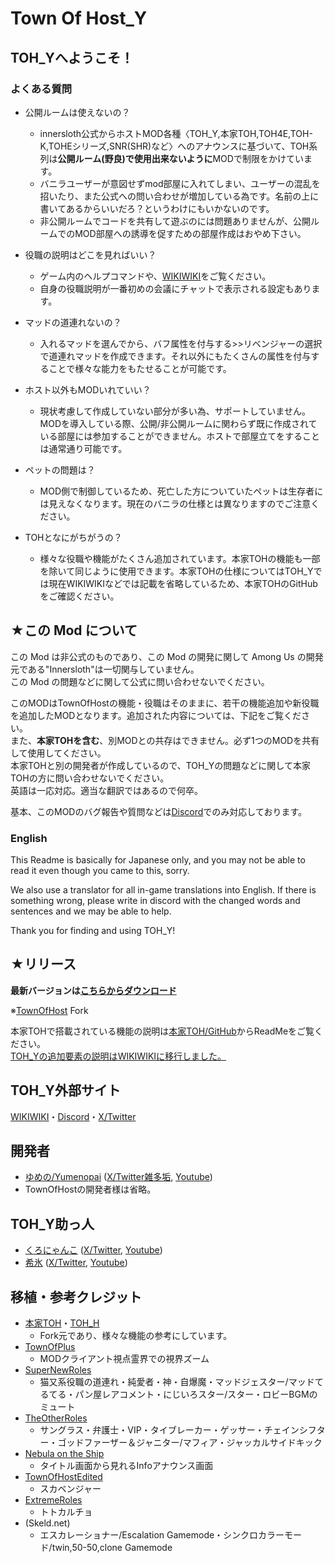 # Town Of Host_Y

## TOH_Yへようこそ！
### よくある質問
- 公開ルームは使えないの？
  - innersloth公式からホストMOD各種〈TOH_Y,本家TOH,TOH4E,TOH-K,TOHEシリーズ,SNR(SHR)など〉へのアナウンスに基づいて、TOH系列は**公開ルーム(野良)で使用出来ないように**MODで制限をかけています。
  - バニラユーザーが意図せずmod部屋に入れてしまい、ユーザーの混乱を招いたり、また公式への問い合わせが増加している為です。名前の上に書いてあるからいいだろ？というわけにもいかないのです。
  - 非公開ルームでコードを共有して遊ぶのには問題ありませんが、公開ルームでのMOD部屋への誘導を促すための部屋作成はおやめ下さい。

- 役職の説明はどこを見ればいい？
  - ゲーム内のヘルプコマンドや、[WIKIWIKI](https://wikiwiki.jp/tohy_amongus)をご覧ください。
  - 自身の役職説明が一番初めの会議にチャットで表示される設定もあります。

- マッドの道連れないの？
  - 入れるマッドを選んでから、バフ属性を付与する>>リベンジャーの選択で道連れマッドを作成できます。それ以外にもたくさんの属性を付与することで様々な能力をもたせることが可能です。

- ホスト以外もMODいれていい？
  - 現状考慮して作成していない部分が多い為、サポートしていません。MODを導入している際、公開/非公開ルームに関わらず既に作成されている部屋には参加することができません。ホストで部屋立てをすることは通常通り可能です。

- ペットの問題は？
  - MOD側で制御しているため、死亡した方についていたペットは生存者には見えなくなります。現在のバニラの仕様とは異なりますのでご注意ください。

- TOHとなにがちがうの？
  - 様々な役職や機能がたくさん追加されています。本家TOHの機能も一部を除いて同じように使用できます。本家TOHの仕様についてはTOH_Yでは現在WIKIWIKIなどでは記載を省略しているため、本家TOHのGitHubをご確認ください。<br>

## ★この Mod について

この Mod は非公式のものであり、この Mod の開発に関して Among Us の開発元である"Innersloth"は一切関与していません。<br>
この Mod の問題などに関して公式に問い合わせないでください。<br>

このMODはTownOfHostの機能・役職はそのままに、若干の機能追加や新役職を追加したMODとなります。追加された内容については、下記をご覧ください。<br>
また、**本家TOHを含む**、別MODとの共存はできません。必ず1つのMODを共有して使用してください。<br>
本家TOHと別の開発者が作成しているので、TOH_Yの問題などに関して本家TOHの方に問い合わせないでください。<br>
英語は一応対応。適当な翻訳ではあるので何卒。<br>

基本、このMODのバグ報告や質問などは[Discord](https://discord.gg/PekjJscTT6)でのみ対応しております。<br>

### English
This Readme is basically for Japanese only, and you may not be able to read it even though you came to this, sorry.<br>

We also use a translator for all in-game translations into English. If there is something wrong, please write in discord with the changed words and sentences and we may be able to help.<br>

Thank you for finding and using TOH_Y!<br>

## ★リリース
**最新バージョンは[こちらからダウンロード](https://github.com/Yumenopai/TownOfHost_Y/releases/latest)**<br>

※[TownOfHost](https://github.com/tukasa0001/TownOfHost) Fork<br>

本家TOHで搭載されている機能の説明は[本家TOH/GitHub](https://github.com/tukasa0001/TownOfHost#readme)からReadMeをご覧ください。<br>
<ins>TOH_Yの追加要素の説明は[WIKIWIKI](https://wikiwiki.jp/tohy_amongus/)に移行しました。</ins>

## TOH_Y外部サイト
[WIKIWIKI](https://wikiwiki.jp/tohy_amongus)・[Discord](https://discord.gg/YCUY8b3jew)・[X/Twitter](https://twitter.com/yumeno_AmongUs)

## 開発者
- [ゆめの/Yumenopai](https://github.com/Yumenopai) ([X/Twitter雑多垢](https://twitter.com/Yumepai_houchi), [Youtube](https://www.youtube.com/@Yumenopai))
- TownOfHostの開発者様は省略。

## TOH_Y助っ人
- [くろにゃんこ](https://github.com/schwKatz) ([X/Twitter](https://twitter.com/KatzeSw), [Youtube](https://www.youtube.com/@SwKatz))
- [希氷](https://github.com/Kihi1120) ([X/Twitter](https://twitter.com/AmongUs000A), [Youtube]( https://www.youtube.com/@lion1120_ ))

## 移植・参考クレジット
- [本家TOH](https://github.com/tukasa0001/TownOfHost)・[TOH_H](https://github.com/Hyz-sui/TownOfHost-H)
  - Fork元であり、様々な機能の参考にしています。
- [TownOfPlus](https://github.com/tugaru1975/TownOfPlus)
  - MODクライアント視点霊界での視界ズーム
- [SuperNewRoles](https://github.com/ykundesu/SuperNewRoles)
  - 猫又系役職の道連れ・純愛者・神・自爆魔・マッドジェスター/マッドてるてる・パン屋レアコメント・にじいろスター/スター・ロビーBGMのミュート
- [TheOtherRoles](https://github.com/TheOtherRolesAU/TheOtherRoles)
  - サングラス・弁護士・VIP・タイブレーカー・ゲッサー・チェインシフター・ゴッドファーザー＆ジャニター/マフィア・ジャッカルサイドキック
- [Nebula on the Ship](https://github.com/Dolly1016/Nebula)
  - タイトル画面から見れるInfoアナウンス画面
- [TownOfHostEdited](https://github.com/KARPED1EM/TownOfHostEdited)
  - スカベンジャー
- [ExtremeRoles](https://github.com/yukieiji/ExtremeRoles)
  - トトカルチョ
- (Skeld.net)
  - エスカレーショナー/Escalation Gamemode・シンクロカラーモード/twin,50-50,clone Gamemode
